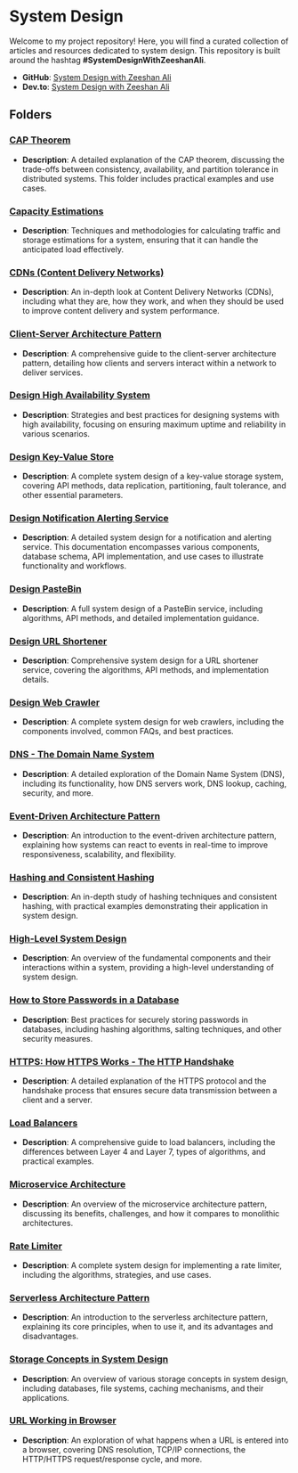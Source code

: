 # System Design

Welcome to my project repository! Here, you will find a curated collection of articles and resources dedicated to system design. This repository is built around the hashtag **#SystemDesignWithZeeshanAli**.

- **GitHub**: [System Design with Zeeshan Ali](https://github.com/ZeeshanAli-0704/SystemDesignWithZeeshanAli)
- **Dev.to**: [System Design with Zeeshan Ali](https://dev.to/t/systemdesignwithzeeshanali)

## Folders

### [CAP Theorem](./CAP_Theorem/CAP_Theorem.md)
- **Description**: A detailed explanation of the CAP theorem, discussing the trade-offs between consistency, availability, and partition tolerance in distributed systems. This folder includes practical examples and use cases.

### [Capacity Estimations](./Capacity_Estimations/)
- **Description**: Techniques and methodologies for calculating traffic and storage estimations for a system, ensuring that it can handle the anticipated load effectively.

### [CDNs (Content Delivery Networks)](./CDN/CDN.md)
- **Description**: An in-depth look at Content Delivery Networks (CDNs), including what they are, how they work, and when they should be used to improve content delivery and system performance.

### [Client-Server Architecture Pattern](./Client_Server_Architecture_Pattern/Client_Server_Architecture_Pattern.md)
- **Description**: A comprehensive guide to the client-server architecture pattern, detailing how clients and servers interact within a network to deliver services.

### [Design High Availability System](./Design_High_Availability_System/Design_High_Availability_System.md)
- **Description**: Strategies and best practices for designing systems with high availability, focusing on ensuring maximum uptime and reliability in various scenarios.

### [Design Key-Value Store](./Design_Key_Value_Store.md/)
- **Description**: A complete system design of a key-value storage system, covering API methods, data replication, partitioning, fault tolerance, and other essential parameters.

### [Design Notification Alerting Service](./Design_notification_alerting_service/)
- **Description**: A detailed system design for a notification and alerting service. This documentation encompasses various components, database schema, API implementation, and use cases to illustrate functionality and workflows.

### [Design PasteBin](./Design_PasteBin/Design_PasteBin.md)
- **Description**: A full system design of a PasteBin service, including algorithms, API methods, and detailed implementation guidance.

### [Design URL Shortener](./Design_URL_Shortening/URL_Shortening.md)
- **Description**: Comprehensive system design for a URL shortener service, covering the algorithms, API methods, and implementation details.

### [Design Web Crawler](./Designing_Web_Crawler/Designing_a_Web_Crawler.md)
- **Description**: A complete system design for web crawlers, including the components involved, common FAQs, and best practices.

### [DNS - The Domain Name System](./DNS/DNS.md)
- **Description**: A detailed exploration of the Domain Name System (DNS), including its functionality, how DNS servers work, DNS lookup, caching, security, and more.

### [Event-Driven Architecture Pattern](./Event_Driven_Architecture_Pattern/Event_Driven_Architecture_Pattern.md)
- **Description**: An introduction to the event-driven architecture pattern, explaining how systems can react to events in real-time to improve responsiveness, scalability, and flexibility.

### [Hashing and Consistent Hashing](./Hashing_Consistent_Hashing/)
- **Description**: An in-depth study of hashing techniques and consistent hashing, with practical examples demonstrating their application in system design.

### [High-Level System Design](./High_Level_System_Design/High_Level_System_Design.md)
- **Description**: An overview of the fundamental components and their interactions within a system, providing a high-level understanding of system design.

### [How to Store Passwords in a Database](./How_To_Store_Password_in_Database/How_To_Store_Password_in_Database.md)
- **Description**: Best practices for securely storing passwords in databases, including hashing algorithms, salting techniques, and other security measures.

### [HTTPS: How HTTPS Works - The HTTP Handshake](./Https_How_Https_Works/Https_How_Https_Works.md)
- **Description**: A detailed explanation of the HTTPS protocol and the handshake process that ensures secure data transmission between a client and a server.

### [Load Balancers](./Load_Balancers/Load_Balancer.md)
- **Description**: A comprehensive guide to load balancers, including the differences between Layer 4 and Layer 7, types of algorithms, and practical examples.

### [Microservice Architecture](./Micro_Service_Architecture/)
- **Description**: An overview of the microservice architecture pattern, discussing its benefits, challenges, and how it compares to monolithic architectures.

### [Rate Limiter](./Rate_Limiter/)
- **Description**: A complete system design for implementing a rate limiter, including the algorithms, strategies, and use cases.

### [Serverless Architecture Pattern](./Serverless_Architecture_Pattern/Serverless_Architecture_Pattern.md)
- **Description**: An introduction to the serverless architecture pattern, explaining its core principles, when to use it, and its advantages and disadvantages.

### [Storage Concepts in System Design](./Storage_Concepts_in_System_Design/Storage_Concepts_in_System_Design.md)
- **Description**: An overview of various storage concepts in system design, including databases, file systems, caching mechanisms, and their applications.

### [URL Working in Browser](./URL_Working_In_Browser/)
- **Description**: An exploration of what happens when a URL is entered into a browser, covering DNS resolution, TCP/IP connections, the HTTP/HTTPS request/response cycle, and more.